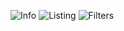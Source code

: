 ![Info](http://i.imgur.com/Xj01TTQ.png)
![Listing](http://i.imgur.com/xruiwJt.png)
![Filters](http://i.imgur.com/jm8Pl7N.png)
